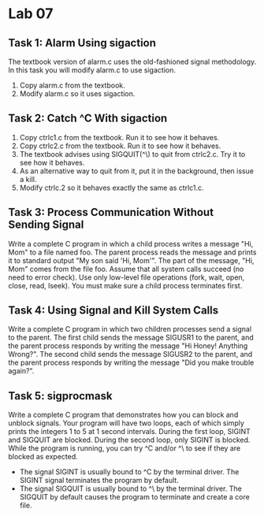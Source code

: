 

# Lab 07

## Task 1: Alarm Using sigaction

The textbook version of alarm.c uses the old-fashioned signal methodology. 
In this task you will modify alarm.c to use sigaction.

1. Copy alarm.c from the textbook.
2. Modify alarm.c so it uses sigaction.

## Task 2: Catch ^C With sigaction

1. Copy ctrlc1.c from the textbook. Run it to see how it behaves.
2. Copy ctrlc2.c from the textbook. Run it to see how it behaves.
3. The textbook advises using SIGQUIT(^\\) to quit from ctrlc2.c. Try it to see how it behaves.
4. As an alternative way to quit from it, put it in the background, then issue a kill.
5. Modify ctrlc.2 so it behaves exactly the same as ctrlc1.c.

## Task 3: Process Communication Without Sending Signal

Write a complete C program in which a child process writes a message "Hi, Mom" to a file named foo.
The parent process reads the message and prints it to standard output "My son said 'Hi, Mom'".
The part of the message, "Hi, Mom" comes from the file foo. 
Assume that all system calls succeed (no need to error check).
Use only low-level file operations (fork, wait, open, close, read, lseek).
You must make sure a child process terminates first.

## Task 4: Using Signal and Kill System Calls

Write a complete C program in which two children processes send a signal to the parent.
The first child sends the message SIGUSR1 to the parent, and the parent process responds by writing the message 
"Hi Honey! Anything Wrong?". 
The second child sends the message SIGUSR2 to the parent, and the parent process responds by writing the message 
"Did you make trouble again?".

## Task 5: sigprocmask

Write a complete C program that demonstrates how you can block and unblock signals.
Your program will have two loops, each of which simply prints the integers 1 to 5 at 1 second intervals. 
During the first loop, SIGINT and SIGQUIT are blocked.
During the second loop, only SIGINT is blocked. 
While the program is running, you can try ^C and/or ^\ to see if they are blocked as expected.

* The signal SIGINT is usually bound to ^C by the terminal driver. The SIGINT signal terminates the program by default.
* The signal SIGQUIT is usually bound to ^\ by the terminal driver. The SIGQUIT by default causes the program to terminate
  and create a core file.
